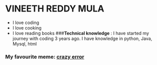 # VINEETH REDDY MULA
- I love coding
- I love cooking
- I love reading books
###**Technical knowledge** : I have started my journey with coding 3 years ago. I have knowledge in python, Java, Mysql, html
### My favourite meme: [crazy error](https://i.chzbgr.com/full/9195085824/hB5EEF9B3/he-recompiled-the-same-code-again-should-we-stop-rrols-grer-rror-enroa-error-monkeyuser-com)


